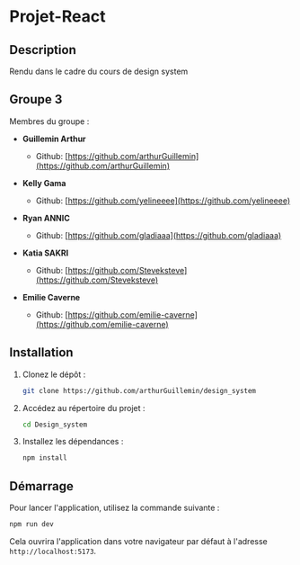 # Projet-React

## Description

Rendu dans le cadre du cours de design system

## Groupe 3

Membres du groupe :
- **Guillemin Arthur**
   - Github: [https://github.com/arthurGuillemin](https://github.com/arthurGuillemin)

- **Kelly Gama**
   - Github: [https://github.com/yelineeee](https://github.com/yelineeee)

- **Ryan ANNIC**
   - Github: [https://github.com/gladiaaa](https://github.com/gladiaaa)

- **Katia SAKRI**
   - Github: [https://github.com/Steveksteve](https://github.com/Steveksteve)

- **Emilie Caverne**
   - Github: [https://github.com/emilie-caverne](https://github.com/emilie-caverne)

## Installation

1. Clonez le dépôt :
    ```bash
    git clone https://github.com/arthurGuillemin/design_system
    ```

2. Accédez au répertoire du projet :

    ```bash
    cd Design_system
    ```

3. Installez les dépendances :
    ```bash
    npm install
    ```
## Démarrage
Pour lancer l'application, utilisez la commande suivante :

   ```bash
   npm run dev
   ```
Cela ouvrira l'application dans votre navigateur par défaut à l'adresse `http://localhost:5173`.
